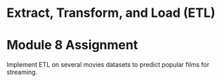 # Extract, Transform, and Load (ETL)
# Module 8 Assignment


Implement ETL on several movies datasets to predict popular films for streaming. 